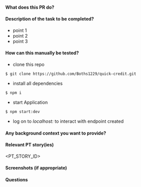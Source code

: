 #### What does this PR do?
<Brief Message Usually Ticket Title>

#### Description of the task to be completed?
- point 1
- point 2
- point 3

#### How can this manually be tested?
- clone this repo
```
$ git clone https://github.com/Boths1229/quick-credit.git
```
- install all dependencies
```
$ npm i
```
- start Application
```
$ npm start:dev
```
- log on to _localhost:<PORT>_ to interact with endpoint created

#### Any background context you want to provide?

#### Relevant PT story(ies)
<PT_STORY_ID>

#### Screenshots (if appropriate)

#### Questions 
